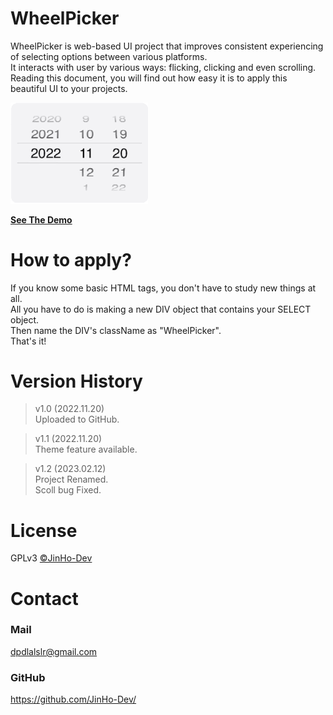# WheelPicker
WheelPicker is web-based UI project that improves consistent experiencing of selecting options between various platforms. \
It interacts with user by various ways: flicking, clicking and even scrolling. \
Reading this document, you will find out how easy it is to apply this beautiful UI to your projects. 

<img src="sample/screenshot.gif" width="220">

[**See The Demo**](https://jinho-dev.github.io/wheelpicker)

# How to apply?
If you know some basic HTML tags, you don't have to study new things at all. \
All you have to do is making a new DIV object that contains your SELECT object. \
Then name the DIV's className as "WheelPicker". \
That's it! 

# Version History
> v1.0 (2022.11.20) \
Uploaded to GitHub. 

> v1.1 (2022.11.20) \
Theme feature available. 

> v1.2 (2023.02.12) \
Project Renamed.  \
Scoll bug Fixed. 

# License
GPLv3 [&copy;JinHo-Dev](https://github.com/JinHo-Dev/)

# Contact
### Mail
dpdlalslr@gmail.com

### GitHub
https://github.com/JinHo-Dev/
